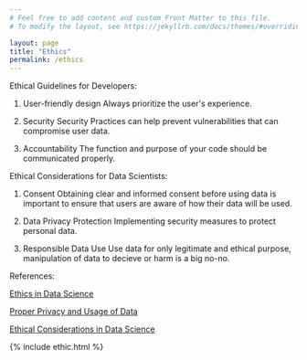 ```yaml
---
# Feel free to add content and custom Front Matter to this file.
# To modify the layout, see https://jekyllrb.com/docs/themes/#overriding-theme-defaults

layout: page
title: "Ethics"
permalink: /ethics
---
```

Ethical Guidelines for Developers:

1. User-friendly design
Always prioritize the user's experience.

2. Security
Security Practices can help prevent vulnerabilities that can compromise user data.

3. Accountability
The function and purpose of your code should be communicated properly.

Ethical Considerations for Data Scientists:

1. Consent
Obtaining clear and informed consent before using data is important to ensure that users are aware of how their data will be used.

2. Data Privacy Protection
Implementing security measures to protect personal data.

3. Responsible Data Use
Use data for only legitimate and ethical purpose, manipulation of data to decieve or harm is a big no-no.

References:

[Ethics in Data Science](https://www.bibs.co.in/blog/ethics-in-data-science-exploring-the-ethical-considerations-and-challenges-in-collecting-processing-and-using-data-for-decision-making-and-developing-ethical-guidelines-for-data-science)

[Proper Privacy and Usage of Data](https://www.analyticsvidhya.com/blog/2022/02/ethics-in-data-science-and-proper-privacy-and-usage-of-data/)

[Ethical Considerations in Data Science](https://iabac.medium.com/ethical-considerations-in-data-science-1453dee88b2)

<div>
	{% include ethic.html %}
</div>

